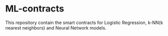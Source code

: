 # ML-contracts

This repository contain the smart contracts for Logistic Regression, k-NN(k nearest neighbors) and Neural Network models.
